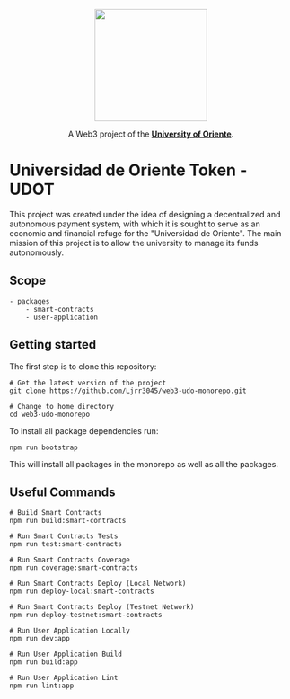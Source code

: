 <div align="center">

<img 
    src="https://i.ibb.co/2v2kq5q/udot-logo.png"
    width="200"
/>

A Web3 project of the [**University of Oriente**](https://x.com/dacemonagas).

</div>

# Universidad de Oriente Token - UDOT

This project was created under the idea of designing a decentralized and autonomous payment system, with which it is sought to serve as an economic and financial refuge for the "Universidad de Oriente". The main mission of this project is to allow the university to manage its funds autonomously.

## Scope

```
- packages
    - smart-contracts
    - user-application
```

## Getting started

The first step is to clone this repository:
```
# Get the latest version of the project
git clone https://github.com/Ljrr3045/web3-udo-monorepo.git

# Change to home directory
cd web3-udo-monorepo
```

To install all package dependencies run:
```
npm run bootstrap
```

This will install all packages in the monorepo as well as all the packages.

## Useful Commands

```
# Build Smart Contracts
npm run build:smart-contracts

# Run Smart Contracts Tests
npm run test:smart-contracts

# Run Smart Contracts Coverage
npm run coverage:smart-contracts

# Run Smart Contracts Deploy (Local Network)
npm run deploy-local:smart-contracts

# Run Smart Contracts Deploy (Testnet Network)
npm run deploy-testnet:smart-contracts

# Run User Application Locally
npm run dev:app

# Run User Application Build
npm run build:app

# Run User Application Lint
npm run lint:app
```
